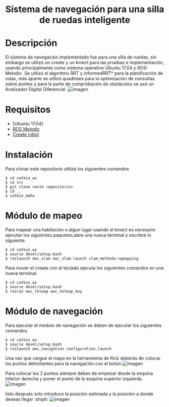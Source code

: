 <h1 align="center">Sistema de navegación para una silla de ruedas inteligente </h1>

# Descripción
El sistema de navegación implementado fue para una silla de ruedas, sin embargo se utilizó un create y un kinect para las pruebas e implementación,
usando principalmente como sistema operativo Ubuntu 17.04 y ROS-Melodic. Se utilizó el algoritmo RRT y informedRRT* para la planificación de rutas,
más aparte se utilizó quadtrees para la optimización de consultas sobre puntos y para la parte de comprobación de obstáculos se usó un Analizador 
Digital Diferencial.
![imagen](https://github.com/hermes76/Navigation-system-for-an-intelligent-electric-wheelchair/assets/44623908/72fbb988-3577-4982-a088-cd3ca28945b0)


# Requisitos
- [Ubuntu 17.04]
- [ROS Melodic](http://wiki.ros.org/melodic/Installation/Ubuntu)
- [Create robot](https://github.com/AutonomyLab/create_robot)

# Instalación
Para clonar este repositorio utiliza los siguientes comandos
```
$ cd catkin_ws
$ cd src
$ git clone <este repositorio>
$ cd ..
$ catkin_make
```

# Módulo de mapeo
Para mapear una habitación o algun lugar usando el kinect es necesario ejecutar los siguientes paquetes,abre una nueva terminal y escribre lo siguiente:
```
$ cd catkin_ws
$ source devel/setup.bash
$ roslaunch ewc_slam ewc_slam.launch slam_methods:=gmapping
```
Para mover el create con el teclado ejecuta los siguientes comandos en una nueva terminal:
```
$ cd catkin_ws
$ source devel/setup.bash
$ rosrun ewc_teleop ewc_teleop_key
```

# Módulo de navegación
Para ejecutar el módulo de navegación se deben de ejecutar los siguientes comandos
```
$ cd catkin_ws
$ source devel/setup.bash
$ roslaunch ewc_navigation configuration.launch
```
Una vez que cargue el mapa en la herramienta de Rviz deberás de colocar los puntos delimitantes para la navegación con el botón 
![imagen](https://github.com/hermes76/Navigation-system-for-an-intelligent-electric-wheelchair/assets/44623908/f9088f31-c3b3-44f6-96e3-dd8572ea36e3)



Para colocar los 2 puntos siempre debes de empezar desde la esquina inferior derecha y poner el punto de la esquina superior izquierda.
![imagen](https://github.com/hermes76/Navigation-system-for-an-intelligent-electric-wheelchair/assets/44623908/bc624732-cfa5-4d95-868e-3fec833baebd)



listo después solo introduce la posición estimada y la posición a donde deseas llegar :shipit:
![imagen](https://github.com/hermes76/Navigation-system-for-an-intelligent-electric-wheelchair/assets/44623908/ea776b91-d236-402e-922a-65f4fc0c593e)






